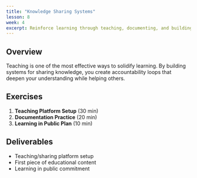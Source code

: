 ```yaml
---
title: "Knowledge Sharing Systems"
lesson: 8
week: 4
excerpt: Reinforce learning through teaching, documenting, and building in public.
---
```


## Overview

Teaching is one of the most effective ways to solidify learning. By building systems for sharing knowledge, you create accountability loops that deepen your understanding while helping others.

## Exercises

1. **Teaching Platform Setup** (30 min)
2. **Documentation Practice** (20 min)
3. **Learning in Public Plan** (10 min)

## Deliverables

- Teaching/sharing platform setup
- First piece of educational content
- Learning in public commitment
